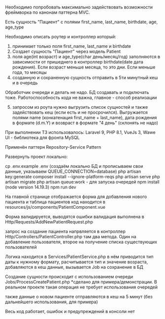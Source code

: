 Необходимо попробовать максимально задействовать возможности фреймворка по канонам паттерна MVC.

Есть сущность "Пациент" с полями first_name, last_name, birthdate, age, age_type

Необходимо описать роутер и контроллер который:

1. принимает только поля first_name, last_name и birthdate
2. Создает сущность "Пациент" через модель Patient
4. поля age(int возраст) и age_type(char день/месяц/год) заполняются в зависимости от пришеднего в контроллер birthdate(date дата рождения). Если возраст меньше месяца, то это дни. Если меньше года, то месяцы
5. созданную и сохраненную сущность отправить в 5ти минутный кеш и в очередь

Обработчик очереди и делать не надо. БД создавать и подключать тоже. Работоспособность кода не важна, главное - способ реализации

5. запросом из роута нужно выгрузить список сущностей и также задействовать кеш (если есть и не просрочился). Выгружается полями name (конкатенация first_name + last_name), дата рождения в формате (d.m.Y) и возвраст в формате "4 день" (склонять не надо)


При выполнении ТЗ использовалось:
Laravel 9,
PHP 8.1,
VueJs 3,
Wawe UI - библиотека для фронта
MySQL

Применён паттерн Repository-Service Pattern

Развернуть проект локально:

cp .env.example .env (создаём локально БД и прописываем свои данные, указываем QUEUE_CONNECTION=database)
php artisan key:generate
composer install --ignore-platform-reqs
php artisan serve
php artisan migrate
php artisan queue:work - для запуска очередей
npm install (node version 14.19.3)
npm run dev

На главной странице отображается форма для добавления нового пациента и таблица пациентов
код находится в resources/js/components/PatientComponent.vue

Форма валидируется, выводятся ошибки
валидация выполнена в Http/Requests/AddNewPatientRequest.php

запрос на создание пациента напрвляется в контроллер Http/Controllers/PatientController.php
там два метода. Один на добавление пользователя, второе на получение списка существующих пользователей

Логика находится в Services/PatientService.php
в нём приводится тип даты к нужному формату, расчитывается тип и значение возраста, добавляются в кеш данные, вызывается Job на сохранение в БД 

Создание сущности происходит с использованием очереди Jobs/ProcessCreatePatient.php
*сделано для примера/демонстрации. В реальном проекте такая операция не требует использования очередей

также данные о новом пациенте отправляются в кеш на 5 минут (без дальнейшего использования, для примера)

Весь код работает, ошибок и предупреждений в консоли нет
